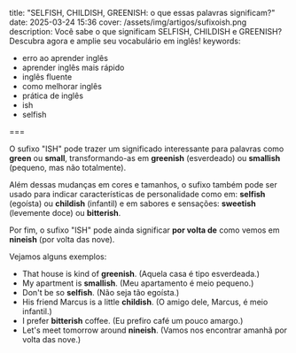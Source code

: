 title: "SELFISH, CHILDISH, GREENISH: o que essas palavras significam?"
date: 2025-03-24 15:36
cover: /assets/img/artigos/sufixoish.png
description: Você sabe o que significam SELFISH, CHILDISH e GREENISH? Descubra agora e amplie seu vocabulário em inglês!
keywords:
  - erro ao aprender inglês
  - aprender inglês mais rápido
  - inglês fluente
  - como melhorar inglês
  - prática de inglês
  - ish
  - selfish

===

O sufixo "ISH" pode trazer um significado interessante para palavras como **green** ou **small**, transformando-as em **greenish** (esverdeado) ou **smallish** (pequeno, mas não totalmente).

Além dessas mudanças em cores e tamanhos, o sufixo também pode ser usado para indicar características de personalidade como em: **selfish** (egoísta) ou **childish** (infantil) e em sabores e sensações: **sweetish** (levemente doce) ou **bitterish**.

Por fim, o sufixo "ISH" pode ainda significar **por volta de** como vemos em **nineish** (por volta das nove).

Vejamos alguns exemplos:
- That house is kind of **greenish**. (Aquela casa é tipo esverdeada.)
- My apartment is **smallish**. (Meu apartamento é meio pequeno.)
- Don't be so **selfish**. (Não seja tão egoísta.)
- His friend Marcus is a little **childish**. (O amigo dele, Marcus, é meio infantil.)
- I prefer **bitterish** coffee. (Eu prefiro café um pouco amargo.)
- Let's meet tomorrow around **nineish**. (Vamos nos encontrar amanhã por volta das nove.)
